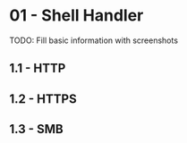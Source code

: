 # 01 - Shell Handler

TODO: Fill basic information with screenshots

## 1.1 - HTTP

## 1.2 - HTTPS

## 1.3 - SMB